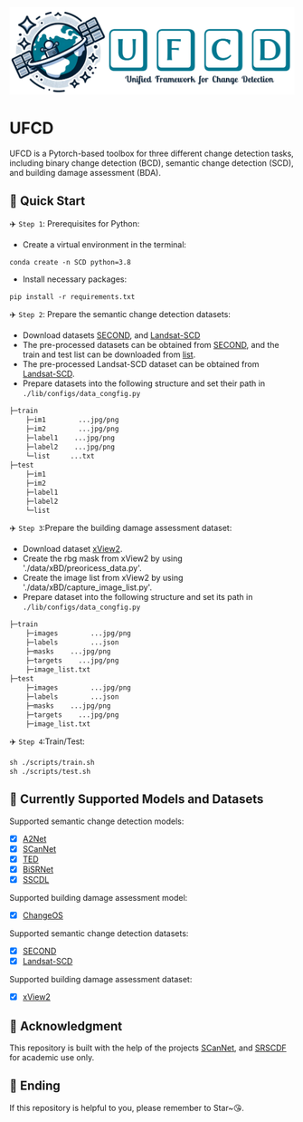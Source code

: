 <div align="center">
  <img src="./assest/logo.png" alt="logo" />
</div>

# UFCD

UFCD is a Pytorch-based toolbox for three different change detection tasks, including binary change detection (BCD), semantic change detection (SCD), and building damage assessment (BDA).

## 🍓 Quick Start

✈️ `Step 1`: Prerequisites for Python:
- Create a virtual environment in the terminal:
```shell
conda create -n SCD python=3.8
```
- Install necessary packages:
```shell
pip install -r requirements.txt
```

✈️ `Step 2`: Prepare the semantic change detection datasets:
- Download datasets [SECOND](https://ieeexplore.ieee.org/abstract/document/9555824), and [Landsat-SCD](https://figshare.com/articles/figure/Landsat-SCD_dataset_zip/19946135/1)
- The pre-processed datasets can be obtained from [SECOND](http://www.captain-whu.com/PROJECT/SCD/), and the train and test list can be  downloaded from [list](https://github.com/ggsDing/Bi-SRNet/tree/main/datasets).
- The pre-processed Landsat-SCD dataset can be obtained from [Landsat-SCD](https://drive.google.com/file/d/11CkLhakNtfaBH78SGTHxcXKNsBM524H5/view).
- Prepare datasets into the following structure and set their path in `./lib/configs/data_congfig.py`
```
├─train
    ├─im1        ...jpg/png
    ├─im2        ...jpg/png
    ├─label1    ...jpg/png
    ├─label2    ...jpg/png
    └─list     ...txt
├─test
    ├─im1        
    ├─im2        
    ├─label1    
    ├─label2   
    └─list     
```
✈️ `Step 3`:Prepare the building damage assessment dataset:
- Download dataset [xView2](https://openaccess.thecvf.com/content_CVPRW_2019/papers/cv4gc/Gupta_Creating_xBD_A_Dataset_for_Assessing_Building_Damage_from_Satellite_CVPRW_2019_paper.pdf).
- Create the rbg mask from xView2 by using './data/xBD/preoricess_data.py'.
- Create the image list from xView2 by using './data/xBD/capture_image_list.py'.
- Prepare dataset into the following structure and set its path in `./lib/configs/data_congfig.py`
```
├─train
    ├─images        ...jpg/png
    ├─labels        ...json
    ├─masks    ...jpg/png
    ├─targets    ...jpg/png
    ├─image_list.txt     
├─test
    ├─images        ...jpg/png
    ├─labels        ...json
    ├─masks    ...jpg/png
    ├─targets    ...jpg/png
    ├─image_list.txt        
 ```
✈️ `Step 4`:Train/Test:
```shell
sh ./scripts/train.sh  
sh ./scripts/test.sh   
 ```
## 🍓 Currently Supported Models and Datasets

Supported semantic change detection models:
- [x] [A2Net](https://ieeexplore.ieee.org/abstract/document/10034814)
- [x] [SCanNet](https://arxiv.org/abs/2212.05245)
- [x] [TED](https://arxiv.org/abs/2212.05245)
- [x] [BiSRNet](https://ieeexplore.ieee.org/document/9721305)
- [x] [SSCDL](https://ieeexplore.ieee.org/document/9721305)

Supported building damage assessment model:
- [x] [ChangeOS](https://www.sciencedirect.com/science/article/pii/S0034425721003564)

Supported semantic change detection datasets:
- [x] [SECOND](https://ieeexplore.ieee.org/abstract/document/9555824)
- [x] [Landsat-SCD](https://figshare.com/articles/figure/Landsat-SCD_dataset_zip/19946135/1)

Supported building damage assessment dataset:
- [x] [xView2](https://openaccess.thecvf.com/content_CVPRW_2019/papers/cv4gc/Gupta_Creating_xBD_A_Dataset_for_Assessing_Building_Damage_from_Satellite_CVPRW_2019_paper.pdf)



## 🥤 Acknowledgment
This repository is built with the help of the projects [SCanNet](https://github.com/ggsDing/SCanNet), 
and [SRSCDF](https://github.com/walking-shadow/Simple-Remote-Sensing-Change-Detection-Framework) for academic use only.

## 🍎 Ending
If this repository  is helpful to you, please remember to Star~😘.
